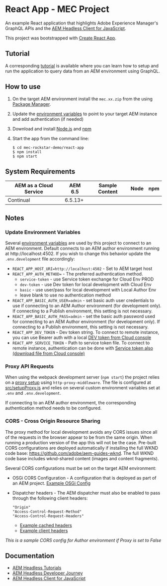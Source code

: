 # React App - MEC Project

An example React application that highlights Adobe Experience Manager's GraphQL APIs and the [AEM Headless Client for JavaScript](https://github.com/adobe/aem-headless-client-js).

This project was bootstrapped with [Create React App](https://github.com/facebook/create-react-app).


## Tutorial

A corresponding [tutorial](https://experienceleague.adobe.com/docs/experience-manager-learn/getting-started-with-aem-headless/graphql/multi-step/setup.html) is available where you can learn how to setup and run the application to query data from an AEM environment using GraphQL.

## How to use

1. On the target AEM environment install the `mec.xx.zip` from the []() using [Package Manager](http://localhost:4502/crx/packmgr/index.jsp).
1. Update the [environment variables](#update-environment-variables) to point to your target AEM instance and add authentication (if needed)
1. Download and install [Node.js](https://nodejs.org/en/) and [npm](https://www.npmjs.com/)
1. Start the app from the command line:

    ```shell
    $ cd mec-rockstar-demo/react-app
    $ npm install
    $ npm start
    ```


## System Requirements

 AEM as a Cloud Service | AEM 6.5 | Sample Content | Node   | npm | 
------------------------|---------|--------------------|---------|-----|
Continual               | 6.5.13+

## Notes

### Update Environment Variables

Several [environment variables](https://create-react-app.dev/docs/adding-custom-environment-variables) are used by this project to connect to an AEM environment. Default connects to an AEM author environment running at http://localhost:4502. If you wish to change this behavior update the `.env.development` file accordingly:

* `REACT_APP_HOST_URI=http://localhost:4502` - Set to AEM target host
* `REACT_APP_AUTH_METHOD=` - The preferred authentication method.
  * `service-token` - use Service token exchange for Cloud Env PROD
  * `dev-token` - use Dev token for local development with Cloud Env
  * `basic` - use user/pass for local development with Local Author Env
  * leave blank to use no authentication method
* `REACT_APP_BASIC_AUTH_USER=admin` - set basic auth user credentials to use if connecting to an AEM Author environment (for development only). If connecting to a Publish environment, this setting is not necessary.
* `REACT_APP_BASIC_AUTH_PASS=admin` - set the basic auth password used for connecting to an AEM Author environment (for development only). If connecting to a Publish environment, this setting is not necessary.
* `REACT_APP_DEV_TOKEN` - Dev token string. To connect to remote instance, you can use Bearer auth with a local [DEV token from Cloud console](https://experienceleague.adobe.com/docs/experience-manager-learn/getting-started-with-aem-headless/authentication/local-development-access-token.html)
* `REACT_APP_SERVICE_TOKEN` - Path to service token file. To connect to remote instance, authentication can be done with [Service token also (download file from Cloud console)](https://experienceleague.adobe.com/docs/experience-manager-learn/getting-started-with-aem-headless/authentication/service-credentials.html)

### Proxy API Requests

When using the webpack development server (`npm start`) the project relies on a [proxy setup](https://create-react-app.dev/docs/proxying-api-requests-in-development/#configuring-the-proxy-manually) using `http-proxy-middleware`. The file is configured at [src/setupProxy.js](src/setupProxy.js) and relies on several custom environment variables set at `.env` and `.env.development`.

If connecting to an AEM author environment, the corresponding authentication method needs to be configured.

### CORS - Cross Origin Resource Sharing

The proxy method for local development avoids any CORS issues since all of the requests in the browser appear to be from the same origin. When running a production version of the app this will not be the case. Pre-built CORS configurations are deployed automatically if installing the full WKND code base: https://github.com/adobe/aem-guides-wknd. The full WKND code base includes wknd-shared content (images and content fragments).

Several CORS configurations must be set on the target AEM environment:

* OSGi CORS Configuration - A configuration that is deployed as part of an AEM project. [Example OSGi Config](https://github.com/adobe/aem-guides-wknd/blob/main/ui.config/src/main/content/jcr_root/apps/wknd/osgiconfig/config.publish/com.adobe.granite.cors.impl.CORSPolicyImpl~wknd-graphql.cfg.json#L21)
* Dispatcher headers - The AEM dispatcher must also be enabled to pass through the following client headers:

    ```
    "Origin"
    "Access-Control-Request-Method"
    "Access-Control-Request-Headers"
    ```

    * [Example cached headers](https://github.com/adobe/aem-guides-wknd/blob/main/dispatcher/src/conf.dispatcher.d/available_farms/wknd.farm#L102)
    * [Example client headers](https://github.com/adobe/aem-guides-wknd/blob/main/dispatcher/src/conf.dispatcher.d/clientheaders/clientheaders.any)


*This is a sample CORS config for Author environment if Proxy is set to False*

## Documentation

* [AEM Headless Tutorials](https://experienceleague.adobe.com/docs/experience-manager-learn/getting-started-with-aem-headless/overview.html)
* [AEM Headless Developer Journey](https://experienceleague.adobe.com/docs/experience-manager-cloud-service/headless-journey/developer/overview.html)
* [AEM Headless Client for JavaScript](https://github.com/adobe/aem-headless-client-js)


